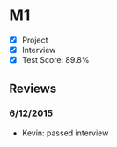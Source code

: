 # M1

- [x] Project 
- [x] Interview
- [x] Test Score: 89.8%

## Reviews

### 6/12/2015

- Kevin: passed interview

